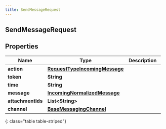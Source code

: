 ```yaml
---
title: SendMessageRequest
---
```

## SendMessageRequest


## Properties

| Name | Type | Description | Notes |
| ------------ | ------------- | ------------- | ------------- |
| **action** | <!----><!---->[**RequestTypeIncomingMessage**](RequestTypeIncomingMessage.html)<!----> |  |  |
| **token** | <!----><!---->**String**<!----> |  |  |
| **time** | <!----><!---->**String**<!----> |  |  |
| **message** | <!----><!---->[**IncomingNormalizedMessage**](IncomingNormalizedMessage.html)<!----> |  |  |
| **attachmentIds** | <!----><!---->**List&lt;String&gt;**<!----> |  |  [optional] |
| **channel** | <!----><!---->[**BaseMessagingChannel**](BaseMessagingChannel.html)<!----> |  |  [optional] |
{: class="table table-striped"}



